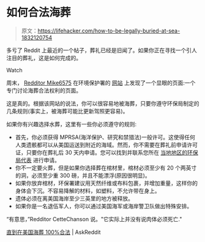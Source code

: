 # 如何合法海葬

> 原文：<https://lifehacker.com/how-to-be-legally-buried-at-sea-1832120754>

多亏了 Reddit 上最近的一个帖子，葬礼已经是旧闻了。如果你正在寻找一个引人注目的葬礼，这是如何完成的。

Watch

周末， [Redditor Mike6575](https://www.reddit.com/r/todayilearned/comments/ak7lxe/til_it_is_100_legal_be_to_buried_at_sea_in_the/) 在环境保护署的 [网站](https://www.epa.gov/ocean-dumping/burial-sea#How_do_I_find_a_boat) 上发现了一个显眼的页面:一个专门讨论海葬合法权利的页面。

这是真的。根据该网站的说法，你可以很容易地被海葬，只要你遵守环保局制定的几条规则(事实上，被海葬可能比更新驾照更容易)。

如果你有兴趣选择水葬，这里有一些你必须遵守的规则:

*   首先，你必须获得 MPRSA(海洋保护、研究和禁猎法)一般许可。这使得任何人类遗骸都可以从美国运送到附近的海域。然而，你不需要在葬礼前申请许可证，只要你在葬礼后 30 天内申请。您可以找到并联系您所在 [当地地区的环保局代表](https://www.epa.gov/ocean-dumping/forms/regional-contacts-ocean-dumping-management-program#bas) 进行申请。
*   你不一定要火葬，但是如果你选择葬在棺材里，棺材必须至少有 20 个两英寸的洞，必须至少重 300 磅，并且不能漂浮(原因很明显)。
*   如果你放弃棺材，环保署建议用天然纤维或布料包裹，并增加重量，这样你的身体会下沉。不容易降解的材料，如塑料，不允许带在身上。
*   遗体必须在离美国海岸至少三英里的地方被释放。
*   如果你是一名退伍军人，你可以通过美国海军或海岸警卫队做出特殊安排。

“有意思，”Redditor CetteChanson 说。"它实际上并没有说肉体必须死亡."

[直到在美国海葬 100%合法](https://www.reddit.com/r/todayilearned/comments/ak7lxe/til_it_is_100_legal_be_to_buried_at_sea_in_the/) | AskReddit